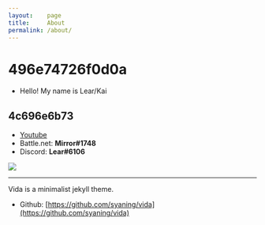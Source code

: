 ```yaml
---
layout:    page
title:     About
permalink: /about/
---
```


# 496e74726f0d0a 


- Hello! My name is Lear/Kai


## 4c696e6b73


- [Youtube](https://www.youtube.com/c/Learmirror)
- Battle.net: **Mirror#1748**
- Discord: **Lear#6106**


![]({{site.baseurl}}/images/Untitled.png)

-----------------------
Vida is a minimalist jekyll theme.


- Github: [https://github.com/syaning/vida](https://github.com/syaning/vida)
